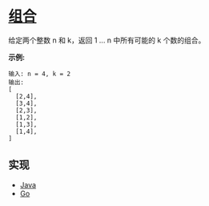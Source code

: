 # [组合](https://leetcode-cn.com/problems/combinations/description/)

给定两个整数 n 和 k，返回 1 ... n 中所有可能的 k 个数的组合。

**示例:**

```
输入: n = 4, k = 2
输出:
[
  [2,4],
  [3,4],
  [2,3],
  [1,2],
  [1,3],
  [1,4],
]
```

## 实现

- [Java](https://github.com/pojozhang/playground/blob/master/solutions/java/src/main/java/playground/algorithm/Combinations.java)
- [Go](https://github.com/pojozhang/playground/blob/master/solutions/go/src/playground/algorithm/combinations.go)
